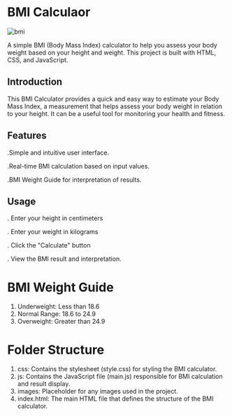 # BMI Calculaor 
![bmi](https://github.com/Nitesh1255/BMI-Calculator/assets/119393883/d7a8d148-2fb3-4da8-8e60-acb271e8a663)

A simple BMI (Body Mass Index) calculator to help you assess your body weight based on your height and weight. This project is built with HTML, CSS, and JavaScript.

## Introduction
This BMI Calculator provides a quick and easy way to estimate your Body Mass Index, a measurement that helps assess your body weight in relation to your height. It can be a useful tool for monitoring your health and fitness.

## Features
.Simple and intuitive user interface.

.Real-time BMI calculation based on input values.

.BMI Weight Guide for interpretation of results.

## Usage
. Enter your height in centimeters
 
. Enter your weight in kilograms
 
. Click the "Calculate" button
 
. View the BMI result and interpretation.

# BMI Weight Guide
1. Underweight: Less than 18.6
2. Normal Range: 18.6 to 24.9
3. Overweight: Greater than 24.9

# Folder Structure
1. css: Contains the stylesheet (style.css) for styling the BMI calculator.
2. js: Contains the JavaScript file (main.js) responsible for BMI calculation and result display.
3. images: Placeholder for any images used in the project.
4. index.html: The main HTML file that defines the structure of the BMI calculator.
